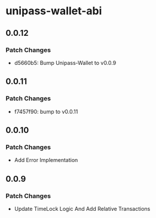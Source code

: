 # unipass-wallet-abi

## 0.0.12

### Patch Changes

- d5660b5: Bump Unipass-Wallet to v0.0.9

## 0.0.11

### Patch Changes

- f7457f90: bump to v0.0.11

## 0.0.10

### Patch Changes

- Add Error Implementation

## 0.0.9

### Patch Changes

- Update TimeLock Logic And Add Relative Transactions
